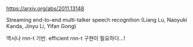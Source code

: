 https://arxiv.org/abs/2011.13148

Streaming end-to-end multi-talker speech recognition (Liang Lu, Naoyuki Kanda, Jinyu Li, Yifan Gong)

역시나 rnn-t 기반. efficient rnn-t 구현이 필요하다...!